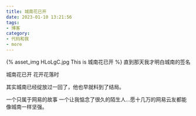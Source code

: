 ```yaml
---
title: 城南花已开
date: 2023-01-10 13:21:56
tags:
- 博客
category:
- 代码和我
- more
---
```

{% asset_img HLoLgC.jpg This is 城南花已开 %}
直到那天我才明白城南的签名

城南花已开 花开花落时

其实城南已经绽放过一回了，他也早就料到了结局。

一个只属于网易的故事 一个让我惦念了很久的陌生人...愿十几万的网易云友都能像城南一样坚强。